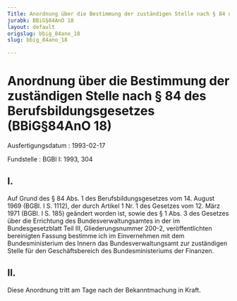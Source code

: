 ```yaml
---
Title: Anordnung über die Bestimmung der zuständigen Stelle nach § 84 des Berufsbildungsgesetzes
jurabk: BBiG§84AnO 18
layout: default
origslug: bbig_84ano_18
slug: bbig_84ano_18

---
```


# Anordnung über die Bestimmung der zuständigen Stelle nach § 84 des Berufsbildungsgesetzes (BBiG§84AnO 18)

Ausfertigungsdatum
:   1993-02-17

Fundstelle
:   BGBl I: 1993, 304

## I.

Auf Grund des § 84 Abs. 1 des Berufsbildungsgesetzes vom 14. August
1969 (BGBl. I S. 1112), der durch Artikel 1 Nr. 1 des Gesetzes vom 12.
März 1971 (BGBl. I S. 185) geändert worden ist, sowie des § 1 Abs. 3
des Gesetzes über die Errichtung des Bundesverwaltungsamtes in der im
Bundesgesetzblatt Teil III, Gliederungsnummer 200-2, veröffentlichten
bereinigten Fassung bestimme ich im Einvernehmen mit dem
Bundesministerium des Innern
das Bundesverwaltungsamt
zur zuständigen Stelle für den Geschäftsbereich des Bundesministeriums
der Finanzen.

## II.

Diese Anordnung tritt am Tage nach der Bekanntmachung in Kraft.

